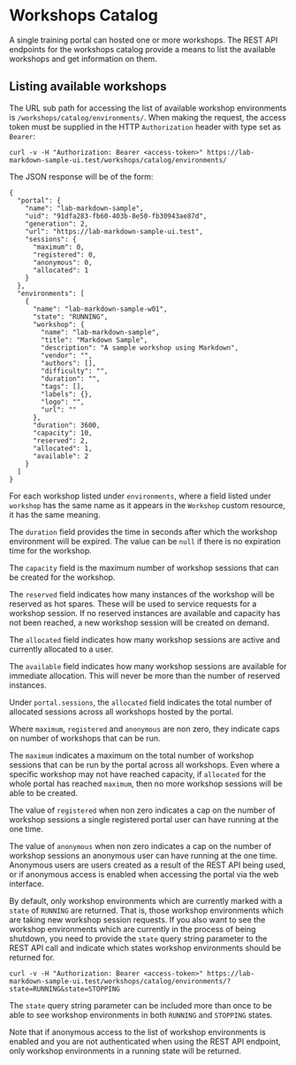 Workshops Catalog
=================

A single training portal can hosted one or more workshops. The REST API endpoints for the workshops catalog provide a means to list the available workshops and get information on them.

Listing available workshops
---------------------------

The URL sub path for accessing the list of available workshop environments is ``/workshops/catalog/environments/``. When making the request, the access token must be supplied in the HTTP ``Authorization`` header with type set as ``Bearer``:

```
curl -v -H "Authorization: Bearer <access-token>" https://lab-markdown-sample-ui.test/workshops/catalog/environments/
```

The JSON response will be of the form:

```
{
  "portal": {
    "name": "lab-markdown-sample",
    "uid": "91dfa283-fb60-403b-8e50-fb30943ae87d",
    "generation": 2,
    "url": "https://lab-markdown-sample-ui.test",
    "sessions": {
      "maximum": 0,
      "registered": 0,
      "anonymous": 0,
      "allocated": 1
    }
  },
  "environments": [
    {
      "name": "lab-markdown-sample-w01",
      "state": "RUNNING",
      "workshop": {
        "name": "lab-markdown-sample",
        "title": "Markdown Sample",
        "description": "A sample workshop using Markdown",
        "vendor": "",
        "authors": [],
        "difficulty": "",
        "duration": "",
        "tags": [],
        "labels": {},
        "logo": "",
        "url": ""
      },
      "duration": 3600,
      "capacity": 10,
      "reserved": 2,
      "allocated": 1,
      "available": 2
    }
  ]
}
```

For each workshop listed under ``environments``, where a field listed under ``workshop`` has the same name as it appears in the ``Workshop`` custom resource, it has the same meaning.

The ``duration`` field provides the time in seconds after which the workshop environment will be expired. The value can be ``null`` if there is no expiration time for the workshop.

The ``capacity`` field is the maximum number of workshop sessions that can be created for the workshop.

The ``reserved`` field indicates how many instances of the workshop will be reserved as hot spares. These will be used to service requests for a workshop session. If no reserved instances are available and capacity has not been reached, a new workshop session will be created on demand.

The ``allocated`` field indicates how many workshop sessions are active and currently allocated to a user.

The ``available`` field indicates how many workshop sessions are available for immediate allocation. This will never be more than the number of reserved instances.

Under ``portal.sessions``, the ``allocated`` field indicates the total number of allocated sessions across all workshops hosted by the portal.

Where ``maximum``, ``registered`` and ``anonymous`` are non zero, they indicate caps on number of workshops that can be run.

The ``maximum`` indicates a maximum on the total number of workshop sessions that can be run by the portal across all workshops. Even where a specific workshop may not have reached capacity, if ``allocated`` for the whole portal has reached ``maximum``, then no more workshop sessions will be able to be created.

The value of ``registered`` when non zero indicates a cap on the number of workshop sessions a single registered portal user can have running at the one time.

The value of ``anonymous`` when non zero indicates a cap on the number of workshop sessions an anonymous user can have running at the one time. Anonymous users are users created as a result of the REST API being used, or if anonymous access is enabled when accessing the portal via the web interface.

By default, only workshop environments which are currently marked with a ``state`` of ``RUNNING`` are returned. That is, those workshop environments which are taking new workshop session requests. If you also want to see the workshop environments which are currently in the process of being shutdown, you need to provide the ``state`` query string parameter to the REST API call and indicate which states workshop environments should be returned for.

```
curl -v -H "Authorization: Bearer <access-token>" https://lab-markdown-sample-ui.test/workshops/catalog/environments/?state=RUNNING&state=STOPPING
```

The ``state`` query string parameter can be included more than once to be able to see workshop environments in both ``RUNNING`` and ``STOPPING`` states.

Note that if anonymous access to the list of workshop environments is enabled and you are not authenticated when using the REST API endpoint, only workshop environments in a running state will be returned.
